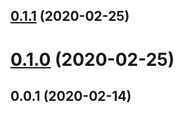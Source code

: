 ## [0.1.1](https://github.com/natemoo-re/animate-presence/compare/v0.1.0...v0.1.1) (2020-02-25)

# [0.1.0](https://github.com/natemoo-re/animate-presence/compare/v0.0.1...v0.1.0) (2020-02-25)

## 0.0.1 (2020-02-14)
